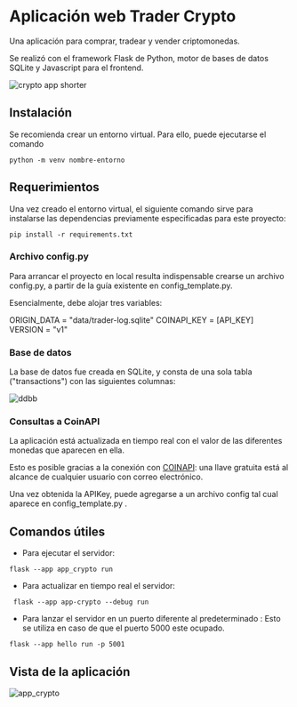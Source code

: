 # Aplicación web Trader Crypto

Una aplicación para comprar, tradear y vender criptomonedas.

Se realizó con el framework Flask de Python, motor de bases de datos SQLite y Javascript para el frontend.

![crypto app shorter](https://user-images.githubusercontent.com/117080861/218327611-fb37f046-1d8d-4c92-9d00-1d7dad1d6f05.gif)

## Instalación

Se recomienda crear un entorno virtual. Para ello, puede ejecutarse el comando

`python -m venv nombre-entorno`

## Requerimientos

Una vez creado el entorno virtual, el siguiente comando sirve para instalarse las dependencias previamente especificadas para este proyecto:

`pip install -r requirements.txt`

### Archivo config.py

Para arrancar el proyecto en local resulta indispensable crearse un archivo config.py, a partir de la guía existente en config_template.py.

Esencialmente, debe alojar tres variables: 

ORIGIN_DATA = "data/trader-log.sqlite"
COINAPI_KEY = [API_KEY]
VERSION = "v1"

### Base de datos

La base de datos fue creada en SQLite, y consta de una sola tabla ("transactions") con las siguientes columnas:

![ddbb](https://user-images.githubusercontent.com/117080861/218326026-f95c1b16-901f-4438-9563-237c5f14c971.png)

### Consultas a CoinAPI

La aplicación está actualizada en tiempo real con el valor de las diferentes monedas que aparecen en ella. 

Esto es posible gracias a la conexión con [COINAPI](https://www.coinapi.io/pricing?apikey): una llave gratuita está al alcance de cualquier usuario con correo electrónico.

Una vez obtenida la APIKey, puede agregarse a un archivo config tal cual aparece en config_template.py .

## Comandos útiles

- Para ejecutar el servidor:

`flask --app app_crypto run`

- Para actualizar en tiempo real el servidor:

` flask --app app-crypto --debug run`

- Para lanzar el servidor en un puerto diferente al predeterminado :
  Esto se utiliza en caso de que el puerto 5000 este ocupado.

 `flask --app hello run -p 5001`
  
## Vista de la aplicación
  
![app_crypto](https://user-images.githubusercontent.com/117080861/218326105-8fed690b-6e27-4466-bcce-67a23fe216e5.png)
